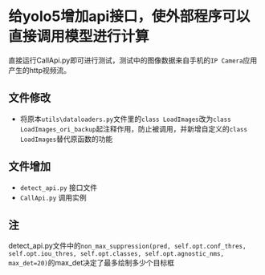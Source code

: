 # 给yolo5增加api接口，使外部程序可以直接调用模型进行计算
直接运行CallApi.py即可进行测试，测试中的图像数据来自手机的`IP Camera`应用产生的http视频流。

## 文件修改
* 将原本`utils\dataloaders.py`文件里的`class LoadImages`改为`class LoadImages_ori_backup`起注释作用，防止被调用，并新增自定义的`class LoadImages`替代原函数的功能

## 文件增加
* `detect_api.py` 接口文件
* `CallApi.py` 调用实例

## 注
detect_api.py文件中的`non_max_suppression(pred, self.opt.conf_thres, self.opt.iou_thres, self.opt.classes, self.opt.agnostic_nms, max_det=20)`的max_det决定了最多绘制多少个目标框
